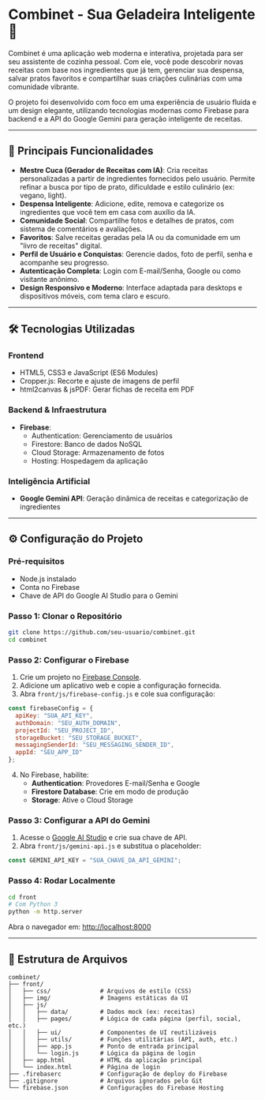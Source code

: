 
# Combinet - Sua Geladeira Inteligente 🍳

Combinet é uma aplicação web moderna e interativa, projetada para ser seu assistente de cozinha pessoal. Com ele, você pode descobrir novas receitas com base nos ingredientes que já tem, gerenciar sua despensa, salvar pratos favoritos e compartilhar suas criações culinárias com uma comunidade vibrante.

O projeto foi desenvolvido com foco em uma experiência de usuário fluida e um design elegante, utilizando tecnologias modernas como Firebase para backend e a API do Google Gemini para geração inteligente de receitas.



---

## 🚀 Principais Funcionalidades

- **Mestre Cuca (Gerador de Receitas com IA)**: Cria receitas personalizadas a partir de ingredientes fornecidos pelo usuário. Permite refinar a busca por tipo de prato, dificuldade e estilo culinário (ex: vegano, light).  
- **Despensa Inteligente**: Adicione, edite, remova e categorize os ingredientes que você tem em casa com auxílio da IA.  
- **Comunidade Social**: Compartilhe fotos e detalhes de pratos, com sistema de comentários e avaliações.  
- **Favoritos**: Salve receitas geradas pela IA ou da comunidade em um "livro de receitas" digital.  
- **Perfil de Usuário e Conquistas**: Gerencie dados, foto de perfil, senha e acompanhe seu progresso.  
- **Autenticação Completa**: Login com E-mail/Senha, Google ou como visitante anônimo.  
- **Design Responsivo e Moderno**: Interface adaptada para desktops e dispositivos móveis, com tema claro e escuro.  

---

## 🛠️ Tecnologias Utilizadas

### Frontend
- HTML5, CSS3 e JavaScript (ES6 Modules)  
- Cropper.js: Recorte e ajuste de imagens de perfil  
- html2canvas & jsPDF: Gerar fichas de receita em PDF  

### Backend & Infraestrutura
- **Firebase**:
  - Authentication: Gerenciamento de usuários  
  - Firestore: Banco de dados NoSQL  
  - Cloud Storage: Armazenamento de fotos  
  - Hosting: Hospedagem da aplicação  

### Inteligência Artificial
- **Google Gemini API**: Geração dinâmica de receitas e categorização de ingredientes  

---

## ⚙️ Configuração do Projeto

### Pré-requisitos
- Node.js instalado  
- Conta no Firebase  
- Chave de API do Google AI Studio para o Gemini  

### Passo 1: Clonar o Repositório
```bash
git clone https://github.com/seu-usuario/combinet.git
cd combinet
```

### Passo 2: Configurar o Firebase
1. Crie um projeto no [Firebase Console](https://console.firebase.google.com/).  
2. Adicione um aplicativo web e copie a configuração fornecida.  
3. Abra `front/js/firebase-config.js` e cole sua configuração:
```javascript
const firebaseConfig = {
  apiKey: "SUA_API_KEY",
  authDomain: "SEU_AUTH_DOMAIN",
  projectId: "SEU_PROJECT_ID",
  storageBucket: "SEU_STORAGE_BUCKET",
  messagingSenderId: "SEU_MESSAGING_SENDER_ID",
  appId: "SEU_APP_ID"
};
```
4. No Firebase, habilite:
   - **Authentication**: Provedores E-mail/Senha e Google  
   - **Firestore Database**: Crie em modo de produção  
   - **Storage**: Ative o Cloud Storage  

### Passo 3: Configurar a API do Gemini
1. Acesse o [Google AI Studio](https://ai.google.com/studio) e crie sua chave de API.  
2. Abra `front/js/gemini-api.js` e substitua o placeholder:
```javascript
const GEMINI_API_KEY = "SUA_CHAVE_DA_API_GEMINI";
```

### Passo 4: Rodar Localmente
```bash
cd front
# Com Python 3
python -m http.server
```
Abra o navegador em: [http://localhost:8000](http://localhost:8000)  

---

## 📂 Estrutura de Arquivos
```
combinet/
├── front/
│   ├── css/              # Arquivos de estilo (CSS)
│   ├── img/              # Imagens estáticas da UI
│   ├── js/
│   │   ├── data/         # Dados mock (ex: receitas)
│   │   ├── pages/        # Lógica de cada página (perfil, social, etc.)
│   │   ├── ui/           # Componentes de UI reutilizáveis
│   │   ├── utils/        # Funções utilitárias (API, auth, etc.)
│   │   ├── app.js        # Ponto de entrada principal
│   │   └── login.js      # Lógica da página de login
│   ├── app.html          # HTML da aplicação principal
│   └── index.html        # Página de login
├── .firebaserc           # Configuração de deploy do Firebase
├── .gitignore            # Arquivos ignorados pelo Git
└── firebase.json         # Configurações do Firebase Hosting
```
